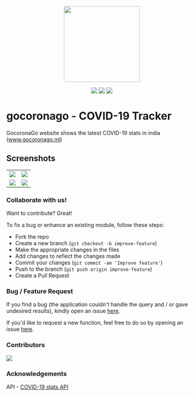 <p align="center"><img src="http://iamrohitsuthar.000webhostapp.com/android/github/gocoronago/GoCoronaGo.png" width="200"/></p>

<p align="center">
<a href="https://github.com/iamrohitsuthar/gocoronago/stargazers"><img src="https://img.shields.io/github/stars/iamrohitsuthar/gocoronago"></a>
<a href="https://github.com/iamrohitsuthar/gocoronago/network/members"><img src="https://img.shields.io/github/forks/iamrohitsuthar/gocoronago"></a>
<a href="https://github.com/iamrohitsuthar/gocoronago/blob/master/LICENSE"><img src="https://img.shields.io/github/license/iamrohitsuthar/gocoronago"></a>
</p>

# gocoronago - COVID-19 Tracker
GocoronaGo website shows the latest COVID-19 stats in india (<a href="http://gocoronago.ml" target="_BLANK">www.gocoronago.ml</a>)

## Screenshots

<table>
  <tr>
    <td>
      <img src="http://iamrohitsuthar.000webhostapp.com/android/github/gocoronago/first.png"/>
    </td>
    <td>
      <img src="http://iamrohitsuthar.000webhostapp.com/android/github/gocoronago/second.png"/>
    </td>
  </tr>
    <tr>
    <td>
      <img src="http://iamrohitsuthar.000webhostapp.com/android/github/gocoronago/third.png"/>
    </td>
    <td>
      <img src="http://iamrohitsuthar.000webhostapp.com/android/github/gocoronago/fourth.png"/>
    </td>
  </tr>
 </table>
  

### Collaborate with us!
Want to contribute? Great!<br/>

To fix a bug or enhance an existing module, follow these steps:

- Fork the repo
- Create a new branch (`git checkout -b improve-feature`)
- Make the appropriate changes in the files
- Add changes to reflect the changes made
- Commit your changes (`git commit -am 'Improve feature'`)
- Push to the branch (`git push origin improve-feature`)
- Create a Pull Request 
  
 
### Bug / Feature Request

If you find a bug (the application couldn't handle the query and / or gave undesired results), kindly open an issue [here](https://github.com/iamrohitsuthar/gocoronago/issues/new).

If you'd like to request a new function, feel free to do so by opening an issue [here](https://github.com/iamrohitsuthar/gocoronago/issues/new).

### Contributors
<a href="https://github.com/iamrohitsuthar/gocoronago/graphs/contributors">
  <img src="https://contributors-img.web.app/image?repo=iamrohitsuthar/gocoronago" />
</a>

### Acknowledgements
API - <a href="https://github.com/amodm/api-covid19-in" target="_BLANK">COVID-19 stats API</a>
